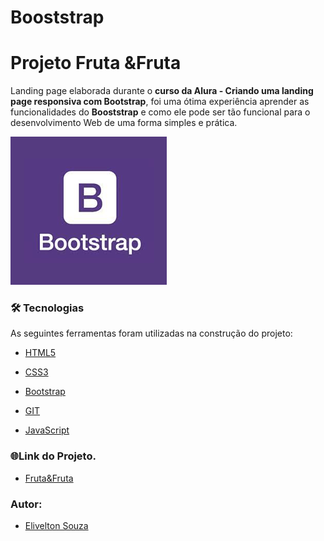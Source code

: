 # Booststrap

# Projeto Fruta &Fruta

 
 Landing page elaborada durante o **curso da Alura - Criando uma landing page responsiva com Bootstrap**,
 foi uma ótima experiência aprender as funcionalidades do **Booststrap** e como ele pode ser tão funcional para o desenvolvimento Web de uma forma simples e prática.
 

 ![](https://github.com/EliveltonSouzaDev/Booststrap/blob/master/projeto%20fruta%26fruta/src/img/bootstrap.png)
 
 
### 🛠️ Tecnologias

As seguintes ferramentas foram utilizadas na construção do projeto:

- [HTML5](https://developer.mozilla.org/pt-BR/docs/Web/HTML/HTML5)
- [CSS3](https://developer.mozilla.org/pt-BR/docs/Web/CSS)

- [Bootstrap](https://getbootstrap.com/)

- [GIT](https://git-scm.com/)

- [JavaScript](https://developer.mozilla.org/pt-BR/docs/Web/JavaScript) 


### 🌐Link do Projeto.


- [Fruta&Fruta]()       


### Autor:
- [Elivelton Souza](https://github.com/EliveltonSouzaDev)

